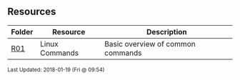 ## Resources
| Folder | Resource | Description|
 | ------------|------------|------------|
 | [R01](./R01) |  Linux Commands  |  Basic overview of common commands |

<sup>Last Updated: 2018-01-19 (Fri @ 09:54)</sup>